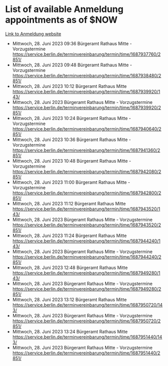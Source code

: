 # List of available Anmeldung appointments as of $NOW
[Link to Anmeldung website](https://service.berlin.de/terminvereinbarung/termin/tag.php?termin=1&anliegen[]=120686&dienstleisterlist=122210,122217,327316,122219,327312,122227,327314,122231,327346,122243,327348,122254,122252,329742,122260,329745,122262,329748,122271,327278,122273,327274,122277,327276,330436,122280,327294,122282,327290,122284,327292,122291,327270,122285,327266,122286,327264,122296,327268,150230,329760,122297,327286,122294,327284,122312,329763,122314,329775,122304,327330,122311,327334,122309,327332,317869,122281,327352,122279,329772,122283,122276,327324,122274,327326,122267,329766,122246,327318,122251,327320,122257,327322,122208,327298,122226,327300&herkunft=http%3A%2F%2Fservice.berlin.de%2Fdienstleistung%2F120686%2F)
- Mittwoch, 28. Juni 2023 09:36 Bürgeramt Rathaus Mitte - Vorzugstermine https://service.berlin.de/terminvereinbarung/termin/time/1687937760/2851/
- Mittwoch, 28. Juni 2023 09:48 Bürgeramt Rathaus Mitte - Vorzugstermine https://service.berlin.de/terminvereinbarung/termin/time/1687938480/2851/
- Mittwoch, 28. Juni 2023 10:12 Bürgeramt Rathaus Mitte https://service.berlin.de/terminvereinbarung/termin/time/1687939920/143/
- Mittwoch, 28. Juni 2023  Bürgeramt Rathaus Mitte - Vorzugstermine https://service.berlin.de/terminvereinbarung/termin/time/1687939920/2851/
- Mittwoch, 28. Juni 2023 10:24 Bürgeramt Rathaus Mitte - Vorzugstermine https://service.berlin.de/terminvereinbarung/termin/time/1687940640/2851/
- Mittwoch, 28. Juni 2023 10:36 Bürgeramt Rathaus Mitte - Vorzugstermine https://service.berlin.de/terminvereinbarung/termin/time/1687941360/2851/
- Mittwoch, 28. Juni 2023 10:48 Bürgeramt Rathaus Mitte - Vorzugstermine https://service.berlin.de/terminvereinbarung/termin/time/1687942080/2851/
- Mittwoch, 28. Juni 2023 11:00 Bürgeramt Rathaus Mitte - Vorzugstermine https://service.berlin.de/terminvereinbarung/termin/time/1687942800/2851/
- Mittwoch, 28. Juni 2023 11:12 Bürgeramt Rathaus Mitte https://service.berlin.de/terminvereinbarung/termin/time/1687943520/143/
- Mittwoch, 28. Juni 2023  Bürgeramt Rathaus Mitte - Vorzugstermine https://service.berlin.de/terminvereinbarung/termin/time/1687943520/2851/
- Mittwoch, 28. Juni 2023 11:24 Bürgeramt Rathaus Mitte https://service.berlin.de/terminvereinbarung/termin/time/1687944240/143/
- Mittwoch, 28. Juni 2023  Bürgeramt Rathaus Mitte - Vorzugstermine https://service.berlin.de/terminvereinbarung/termin/time/1687944240/2851/
- Mittwoch, 28. Juni 2023 12:48 Bürgeramt Rathaus Mitte https://service.berlin.de/terminvereinbarung/termin/time/1687949280/143/
- Mittwoch, 28. Juni 2023  Bürgeramt Rathaus Mitte - Vorzugstermine https://service.berlin.de/terminvereinbarung/termin/time/1687949280/2851/
- Mittwoch, 28. Juni 2023 13:12 Bürgeramt Rathaus Mitte https://service.berlin.de/terminvereinbarung/termin/time/1687950720/143/
- Mittwoch, 28. Juni 2023  Bürgeramt Rathaus Mitte - Vorzugstermine https://service.berlin.de/terminvereinbarung/termin/time/1687950720/2851/
- Mittwoch, 28. Juni 2023 13:24 Bürgeramt Rathaus Mitte https://service.berlin.de/terminvereinbarung/termin/time/1687951440/143/
- Mittwoch, 28. Juni 2023  Bürgeramt Rathaus Mitte - Vorzugstermine https://service.berlin.de/terminvereinbarung/termin/time/1687951440/2851/
